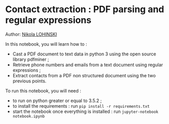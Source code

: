 # Contact extraction : PDF parsing and regular expressions

Author: [Nikola LOHINSKI](https://github.com/NikolaLohinski)

In this notebook, you will learn how to :

- Cast a PDF document to text data in python 3 using the open source library 
pdfminer ;
- Retrieve phone numbers and emails from a text document using regular 
expressions ;
- Extract contacts from a PDF non structured document using the two previous 
points.

To run this notebook, you will need :
- to run on python greater or equal to 3.5.2 ;
- to install the requirements : run `pip install -r requirements.txt`
- start the notebook once everything is installed : run `jupyter-notebook 
notebook.ipynb`


